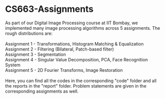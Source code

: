 # CS663-Assignments
As part of our Digital Image Processing course at IIT Bombay, we implemented many image processing algorithms across 5 assignments. The rough distributions are:\
\
Assignment 1 - Transformations, Histogram Matching & Equalization\
Assignment 2 - Filtering (Bilateral, Patch-based filter)\
Assignment 3 - Segmentation\
Assignment 4 - Singular Value Decomposition, PCA, Face Recognition System\
Assignment 5 - 2D Fourier Transforms, Image Restoration\
\
Here, you can find all the codes in the corresponding "code" folder and all the reports in the "report" folder. Problem statements are given in the corresponding assignments as well.
